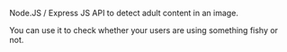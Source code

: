 Node.JS / Express JS API to detect adult content in an image.

You can use it to check whether your users are using something fishy or not.
